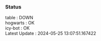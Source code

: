 ### Status


table : DOWN  
hogwarts : OK  
icy-bot : OK  
Latest Update : 2024-05-25 13:07:51.167422
